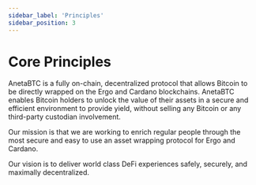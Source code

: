 ```yaml
---
sidebar_label: 'Principles'
sidebar_position: 3
---
```


# Core Principles

AnetaBTC is a fully on-chain, decentralized protocol that
allows Bitcoin to be directly wrapped on the Ergo and Cardano blockchains. 
AnetaBTC enables Bitcoin holders to unlock the value of their assets in a secure and efficient environment to provide yield, 
without selling any Bitcoin or any third-party custodian involvement.


Our mission is that we are working to enrich regular people through the most secure and easy to use an asset wrapping protocol for Ergo and Cardano.


Our vision is to deliver world class DeFi experiences safely, securely, and maximally decentralized.